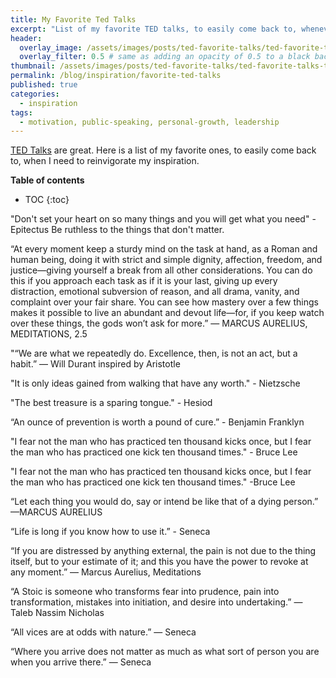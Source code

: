 ```yaml
---
title: My Favorite Ted Talks
excerpt: "List of my favorite TED talks, to easily come back to, whenever I need to reinvigorate my inspiration" 
header:
  overlay_image: /assets/images/posts/ted-favorite-talks/ted-favorite-talks-header.png
  overlay_filter: 0.5 # same as adding an opacity of 0.5 to a black background
thumbnail: /assets/images/posts/ted-favorite-talks/ted-favorite-talks-thumbnail.png
permalink: /blog/inspiration/favorite-ted-talks
published: true
categories:
  - inspiration
tags:
  - motivation, public-speaking, personal-growth, leadership
---
```


[TED Talks](https://www.ted.com/) are great. Here is a list of my favorite ones, to easily come back to,
 when I need to reinvigorate my inspiration. 

**Table of contents** 

* TOC
{:toc} 

"Don't set your heart on so many things and you will get what you need" - Epitectus
 Be ruthless to the things that don't matter.
 
“At every moment keep a sturdy mind on the task at hand, as a Roman and human being,
 doing it with strict and simple dignity, affection, freedom, and justice—giving yourself a break from all other considerations.
  You can do this if you approach each task as if it is your last, giving up every distraction, emotional subversion of reason,
   and all drama, vanity, and complaint over your fair share. You can see how mastery over a few things makes it possible
    to live an abundant and devout life—for, if you keep watch over these things, the gods won’t ask for more.”
 — MARCUS AURELIUS, MEDITATIONS, 2.5 
 
"“We are what we repeatedly do. Excellence, then, is not an act, but a habit.”
 — Will Durant inspired by Aristotle  

"It is only ideas gained from walking that have any worth." - Nietzsche

"The best treasure is a sparing tongue." - Hesiod

“An ounce of prevention is worth a pound of cure.” - Benjamin Franklyn

"I fear not the man who has practiced ten thousand kicks once,
 but I fear the man who has practiced one kick ten thousand times." - Bruce Lee
 
"I fear not the man who has practiced ten thousand kicks once, but I fear the man who has practiced one kick ten thousand times." -Bruce Lee 

“Let each thing you would do, say or intend be like that of a dying person.” —MARCUS AURELIUS

“Life is long if you know how to use it.” - Seneca

“If you are distressed by anything external, the pain is not due to the thing itself,
 but to your estimate of it; and this you have the power to revoke at any moment.”
― Marcus Aurelius, Meditations

“A Stoic is someone who transforms fear into prudence, pain into transformation, mistakes into initiation, and desire into undertaking.”
― Taleb Nassim Nicholas

“All vices are at odds with nature.”
― Seneca

“Where you arrive does not matter as much as what sort of person you are when you arrive there.”
― Seneca